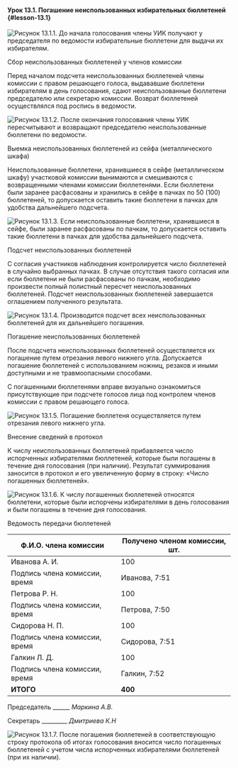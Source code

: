 #### Урок 13.1. Погашение неиспользованных избирательных бюллетеней {#lesson-13.1}

![Рисунок 13.1.1. До начала голосования члены УИК получают у председателя по ведомости избирательные бюллетени для выдачи их избирателям.](./13.1.1.svg)

Сбор неиспользованных бюллетеней у членов комиссии

Перед началом подсчета неиспользованных бюллетеней члены комиссии с правом решающего голоса, выдававшие бюллетени избирателям в день голосования, сдают неиспользованные бюллетени председателю или секретарю комиссии. Возврат бюллетеней осуществлялся под роспись в ведомости.

![Рисунок 13.1.2. После окончания голосования члены УИК пересчитывают и возвращают председателю неиспользованные бюллетени по ведомости.](./13.1.2.svg)

Выемка неиспользованных бюллетеней из сейфа (металлического шкафа)

Неиспользованные бюллетени, хранившиеся в сейфе (металлическом шкафу) участковой комиссии вынимаются и смешиваются с возвращенными членами комиссии бюллетенями. Если бюллетени были заранее расфасованы и хранились в сейфе в пачках по 50 (100) бюллетеней, то допускается оставить такие бюллетени в пачках для удобства дальнейшего подсчета.

![Рисунок 13.1.3. Если неиспользованные бюллетени, хранившиеся в сейфе, были заранее расфасованы по пачкам, то допускается оставить такие бюллетени в пачках для удобства дальнейшего подсчета.](./13.1.3.svg)

Подсчет неиспользованных бюллетеней

С согласия участников наблюдения контролируется число бюллетеней в случайно выбранных пачках. В случае отсутствия такого согласия или если бюллетени не были расфасованы по пачкам, необходимо произвести полный полистный пересчет неиспользованных бюллетеней. Подсчет неиспользованных бюллетеней завершается оглашением полученного результата.

![Рисунок 13.1.4. Производится подсчет всех неиспользованных бюллетеней для их дальнейшего погашения.](./13.1.4.svg)

Погашение неиспользованных бюллетеней

После подсчета неиспользованных бюллетеней осуществляется их погашение путем отрезания левого нижнего угла. Допускается погашение бюллетеней с использованием ножниц, резаков и иными доступными и не травмоопасными способами.

С погашенными бюллетенями вправе визуально ознакомиться присутствующие при подсчете голосов лица под контролем членов комиссии с правом решающего голоса.

![Рисунок 13.1.5. Погашение бюллетеня осуществляется путем отрезания левого нижнего угла.](./13.1.5.svg)

Внесение сведений в протокол

К числу неиспользованных бюллетеней прибавляется число испорченных избирателями бюллетеней, которые были погашены в течение дня голосования (при наличии). Результат суммирования заносится в протокол и его увеличенную форму в строку: «Число погашенных бюллетеней».

![Рисунок 13.1.6. К числу погашенных бюллетеней относятся бюллетени, которые были испорчены избирателями в день голосования и были погашены в течение дня голосования.](./13.1.6.svg)

Ведомость передачи бюллетеней

Ф.И.О. члена комиссии | Получено членом комиссии, шт.
----------------------|------------------------------
Иванова А. И. | 100
Подпись члена комиссии, время | Иванова, 7:51
Петрова Р. Н. | 100
Подпись члена комиссии, время | Петрова, 7:50
Сидорова Н. П. | 100
Подпись члена комиссии, время | Сидорова, 7:51
Галкин Л. Д. | 100
Подпись члена комиссии, время | Галкин, 7:52
**ИТОГО** | **400**

Председатель ______ *Маркина А.В.*

Секретарь _________ *Дмитриева К.Н*

![Рисунок 13.1.7. После погашения бюллетеней в соответствующую строку протокола об итогах голосования вносится число погашенных бюллетеней с учетом числа испорченных избирателями бюллетеней (при их наличии).](./13.1.7.svg)
